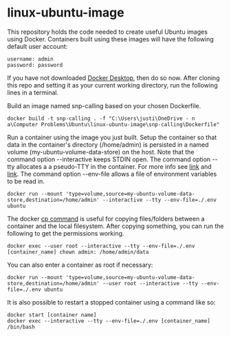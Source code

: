# linux-ubuntu-image

This repository holds the code needed to create useful Ubuntu images using Docker.  Containers built using these images will have the following default user account:

```
username: admin
password: password
```

If you have not downloaded [Docker Desktop](https://www.docker.com/products/docker-desktop/), then do so now.  After cloning this repo and setting it as your current working directory, run the following lines in a terminal.

Build an image named snp-calling based on your chosen Dockerfile.
```
docker build -t snp-calling . -f "C:\Users\justi\OneDrive - n a\Computer Problems\Ubuntu\linux-ubuntu-image\snp-calling\Dockerfile"
```

Run a container using the image you just built.  Setup the container so that data in the container's directory (/home/admin) is persisted in a named volume (my-ubuntu-volume-data-store) on the host.  Note that the command option --interactive keeps STDIN open.  The command option --tty allocates a a pseudo-TTY in the container. For more info see [link](https://qr.ae/pvgrUe) and [link](https://stackoverflow.com/a/59934555).  The command option --env-file allows a file of environment variables to be read in.

```
docker run --mount 'type=volume,source=my-ubuntu-volume-data-store,destination=/home/admin' --interactive --tty --env-file=./.env ubuntu
```

The docker [cp command](https://docs.docker.com/engine/reference/commandline/cp/) is useful for copying files/folders between a container and the local filesystem.  After copying something, you can run the following to get the permissions working.  

```
docker exec --user root --interactive --tty --env-file=./.env [container_name] chown admin: /home/admin/data
```

You can also enter a container as root if necessary:

```
docker run --mount 'type=volume,source=my-ubuntu-volume-data-store,destination=/home/admin' --user root --interactive --tty --env-file=./.env ubuntu
```

It is also possible to restart a stopped container using a command like so:

```
docker start [container name]
docker exec --interactive --tty --env-file=./.env [container_name] /bin/bash
```